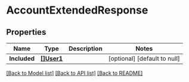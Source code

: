 # AccountExtendedResponse

## Properties
Name | Type | Description | Notes
------------ | ------------- | ------------- | -------------
**Included** | [**[]User1**](User_1.md) |  | [optional] [default to null]

[[Back to Model list]](../README.md#documentation-for-models) [[Back to API list]](../README.md#documentation-for-api-endpoints) [[Back to README]](../README.md)

